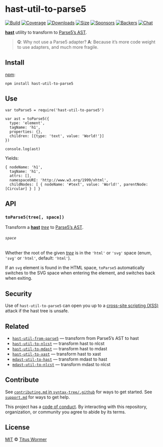 hast-util-to-parse5
===================

[![Build](https://img.shields.io/travis/syntax-tree/hast-util-to-parse5.svg)](https://travis-ci.org/syntax-tree/hast-util-to-parse5) [![Coverage](https://img.shields.io/codecov/c/github/syntax-tree/hast-util-to-parse5.svg)](https://codecov.io/github/syntax-tree/hast-util-to-parse5) [![Downloads](https://img.shields.io/npm/dm/hast-util-to-parse5.svg)](https://www.npmjs.com/package/hast-util-to-parse5) [![Size](https://img.shields.io/bundlephobia/minzip/hast-util-to-parse5.svg)](https://bundlephobia.com/result?p=hast-util-to-parse5) [![Sponsors](https://opencollective.com/unified/sponsors/badge.svg)](https://opencollective.com/unified) [![Backers](https://opencollective.com/unified/backers/badge.svg)](https://opencollective.com/unified) [![Chat](https://img.shields.io/badge/chat-spectrum-7b16ff.svg)](https://spectrum.chat/unified/syntax-tree)

[**hast**](https://github.com/syntax-tree/hast) utility to transform to [Parse5’s AST](https://github.com/inikulin/parse5/wiki/Documentation).

> **Q**: Why not use a Parse5 adapter? **A**: Because it’s more code weight to use adapters, and much more fragile.

Install
-------

[npm](https://docs.npmjs.com/cli/install):

    npm install hast-util-to-parse5

Use
---

    var toParse5 = require('hast-util-to-parse5')

    var ast = toParse5({
      type: 'element',
      tagName: 'h1',
      properties: {},
      children: [{type: 'text', value: 'World!'}]
    })

    console.log(ast)

Yields:

    { nodeName: 'h1',
      tagName: 'h1',
      attrs: [],
      namespaceURI: 'http://www.w3.org/1999/xhtml',
      childNodes: [ { nodeName: '#text', value: 'World!', parentNode: [Circular] } ] }

API
---

### `toParse5(tree[, space])`

Transform a [**hast**](https://github.com/syntax-tree/hast) [*tree*](https://github.com/syntax-tree/unist#tree) to [Parse5’s AST](https://github.com/inikulin/parse5/wiki/Documentation).

###### `space`

Whether the root of the given [*tree*](https://github.com/syntax-tree/unist#tree) is in the `'html'` or `'svg'` space (enum, `'svg'` or `'html'`, default: `'html'`).

If an `svg` element is found in the HTML space, `toParse5` automatically switches to the SVG space when entering the element, and switches back when exiting.

Security
--------

Use of `hast-util-to-parse5` can open you up to a [cross-site scripting (XSS)](https://en.wikipedia.org/wiki/Cross-site_scripting) attack if the hast tree is unsafe.

Related
-------

-   [`hast-util-from-parse5`](https://github.com/syntax-tree/hast-util-from-parse5) — transform from Parse5’s AST to hast
-   [`hast-util-to-nlcst`](https://github.com/syntax-tree/hast-util-to-nlcst) — transform hast to nlcst
-   [`hast-util-to-mdast`](https://github.com/syntax-tree/hast-util-to-mdast) — transform hast to mdast
-   [`hast-util-to-xast`](https://github.com/syntax-tree/hast-util-to-xast) — transform hast to xast
-   [`mdast-util-to-hast`](https://github.com/syntax-tree/mdast-util-to-hast) — transform mdast to hast
-   [`mdast-util-to-nlcst`](https://github.com/syntax-tree/mdast-util-to-nlcst) — transform mdast to nlcst

Contribute
----------

See [`contributing.md` in `syntax-tree/.github`](https://github.com/syntax-tree/.github/blob/HEAD/contributing.md) for ways to get started. See [`support.md`](https://github.com/syntax-tree/.github/blob/HEAD/support.md) for ways to get help.

This project has a [code of conduct](https://github.com/syntax-tree/.github/blob/HEAD/code-of-conduct.md). By interacting with this repository, organization, or community you agree to abide by its terms.

License
-------

[MIT](license) © [Titus Wormer](https://wooorm.com)
